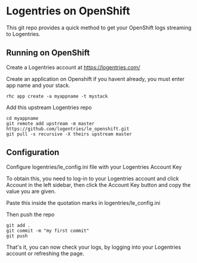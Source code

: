 Logentries on OpenShift
======================

This git repo provides a quick method to get your OpenShift logs streaming to Logentries.

Running on OpenShift
----------------------------

Create a Logentries account at https://logentries.com/

Create an application on Openshift if you havent already, you must enter app name and your stack.

	rhc app create -a myappname -t mystack

Add this upstream Logentries repo

	cd myappname
	git remote add upstream -m master https://github.com/logentries/le_openshift.git
	git pull -s recursive -X theirs upstream master

Configuration
-------------

Configure logentries/le_config.ini file with your Logentries Account Key

To obtain this, you need to log-in to your Logentries account and click Account in the left sidebar, then click the Account Key button
and copy the value you are given.

Paste this inside the quotation marks in logentries/le_config.ini

Then push the repo

	git add .
	git commit -m "my first commit"
	git push

That's it, you can now check your logs, by logging into your Logentries account or refreshing the page.
